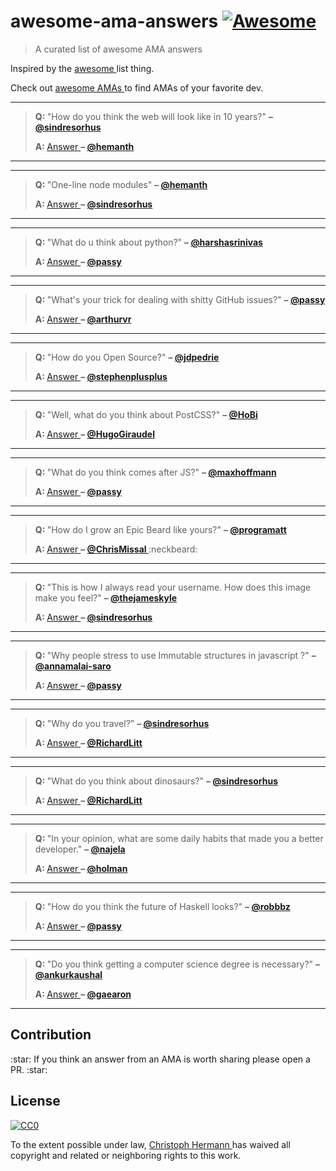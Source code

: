 <h1>
 awesome-ama-answers
 <a href="https://github.com/sindresorhus/awesome">
  <img alt="Awesome" src="https://cdn.rawgit.com/sindresorhus/awesome/d7305f38d29fed78fa85652e3a63e154dd8e8829/media/badge.svg"/>
 </a>
</h1>
<blockquote>
 <p>
  A curated list of awesome AMA answers
 </p>
</blockquote>
<p>
 Inspired by the
 <a href="https://github.com/sindresorhus/awesome">
  awesome
 </a>
 list thing.
</p>
<p>
 Check out
 <a href="https://github.com/sindresorhus/amas">
  awesome AMAs
 </a>
 to find AMAs of your favorite dev.
</p>
<hr/>
<blockquote>
 <p>
  <strong>
   Q:
  </strong>
  "How do you think the web will look like in 10 years?"
  <strong>
   –
   <a href="https://github.com/sindresorhus">
    @sindresorhus
   </a>
  </strong>
 </p>
 <p>
  <strong>
   A:
  </strong>
  <a href="https://github.com/hemanth/ama/issues/13#issuecomment-124816126">
   Answer
  </a>
  <strong>
   –
   <a href="https://github.com/hemanth">
    @hemanth
   </a>
  </strong>
 </p>
</blockquote>
<p>
 <hr/>
 <hr/>
</p>
<blockquote>
 <p>
  <strong>
   Q:
  </strong>
  "One-line node modules"
  <strong>
   –
   <a href="https://github.com/hemanth">
    @hemanth
   </a>
  </strong>
 </p>
 <p>
  <strong>
   A:
  </strong>
  <a href="https://github.com/sindresorhus/ama/issues/10#issuecomment-117766328">
   Answer
  </a>
  <strong>
   –
   <a href="https://github.com/sindresorhus">
    @sindresorhus
   </a>
  </strong>
 </p>
</blockquote>
<p>
 <hr/>
 <hr/>
</p>
<blockquote>
 <p>
  <strong>
   Q:
  </strong>
  "What do u think about python?"
  <strong>
   –
   <a href="https://github.com/harshasrinivas">
    @harshasrinivas
   </a>
  </strong>
 </p>
 <p>
  <strong>
   A:
  </strong>
  <a href="https://github.com/passy/ama/issues/10#issuecomment-118288433">
   Answer
  </a>
  <strong>
   –
   <a href="https://github.com/passy">
    @passy
   </a>
  </strong>
 </p>
</blockquote>
<p>
 <hr/>
 <hr/>
</p>
<blockquote>
 <p>
  <strong>
   Q:
  </strong>
  "What's your trick for dealing with shitty GitHub issues?"
  <strong>
   –
   <a href="https://github.com/passy">
    @passy
   </a>
  </strong>
 </p>
 <p>
  <strong>
   A:
  </strong>
  <a href="https://github.com/arthurvr/ama/issues/14#issuecomment-118503700">
   Answer
  </a>
  <strong>
   –
   <a href="https://github.com/arthurvr">
    @arthurvr
   </a>
  </strong>
 </p>
</blockquote>
<p>
 <hr/>
 <hr/>
</p>
<blockquote>
 <p>
  <strong>
   Q:
  </strong>
  "How do you Open Source?"
  <strong>
   –
   <a href="https://github.com/jdpedrie">
    @jdpedrie
   </a>
  </strong>
 </p>
 <p>
  <strong>
   A:
  </strong>
  <a href="https://github.com/stephenplusplus/ama/issues/17#issuecomment-118088744">
   Answer
  </a>
  <strong>
   –
   <a href="https://github.com/stephenplusplus">
    @stephenplusplus
   </a>
  </strong>
 </p>
</blockquote>
<p>
 <hr/>
 <hr/>
</p>
<blockquote>
 <p>
  <strong>
   Q:
  </strong>
  "Well, what do you think about PostCSS?"
  <strong>
   –
   <a href="https://github.com/HoBi">
    @HoBi
   </a>
  </strong>
 </p>
 <p>
  <strong>
   A:
  </strong>
  <a href="https://github.com/HugoGiraudel/ama/issues/26#issuecomment-125250695">
   Answer
  </a>
  <strong>
   –
   <a href="https://github.com/HugoGiraudel">
    @HugoGiraudel
   </a>
  </strong>
 </p>
</blockquote>
<p>
 <hr/>
 <hr/>
</p>
<blockquote>
 <p>
  <strong>
   Q:
  </strong>
  "What do you think comes after JS?"
  <strong>
   –
   <a href="https://github.com/maxhoffmann">
    @maxhoffmann
   </a>
  </strong>
 </p>
 <p>
  <strong>
   A:
  </strong>
  <a href="https://github.com/passy/ama/issues/21#issuecomment-118410847">
   Answer
  </a>
  <strong>
   –
   <a href="https://github.com/passy">
    @passy
   </a>
  </strong>
 </p>
</blockquote>
<p>
 <hr/>
 <hr/>
</p>
<blockquote>
 <p>
  <strong>
   Q:
  </strong>
  "How do I grow an Epic Beard like yours?"
  <strong>
   –
   <a href="https://github.com/programatt">
    @programatt
   </a>
  </strong>
 </p>
 <p>
  <strong>
   A:
  </strong>
  <a href="https://github.com/ChrisMissal/ama/issues/9#issuecomment-126080220">
   Answer
  </a>
  <strong>
   –
   <a href="https://github.com/ChrisMissal">
    @ChrisMissal
   </a>
  </strong>
  :neckbeard:
 </p>
</blockquote>
<p>
 <hr/>
 <hr/>
</p>
<blockquote>
 <p>
  <strong>
   Q:
  </strong>
  "This is how I always read your username. How does this image make you feel?"
  <strong>
   –
   <a href="https://github.com/thejameskyle">
    @thejameskyle
   </a>
  </strong>
 </p>
 <p>
  <strong>
   A:
  </strong>
  <a href="https://github.com/sindresorhus/ama/issues/205#issuecomment-128644145">
   Answer
  </a>
  <strong>
   –
   <a href="https://github.com/sindresorhus">
    @sindresorhus
   </a>
  </strong>
 </p>
</blockquote>
<p>
 <hr/>
 <hr/>
</p>
<blockquote>
 <p>
  <strong>
   Q:
  </strong>
  "Why people stress to use Immutable structures in javascript ?"
  <strong>
   –
   <a href="https://github.com/annamalai-saro">
    @annamalai-saro
   </a>
  </strong>
 </p>
 <p>
  <strong>
   A:
  </strong>
  <a href="https://github.com/passy/ama/issues/46#issuecomment-123693652">
   Answer
  </a>
  <strong>
   –
   <a href="https://github.com/passy">
    @passy
   </a>
  </strong>
 </p>
</blockquote>
<p>
 <hr/>
 <hr/>
</p>
<blockquote>
 <p>
  <strong>
   Q:
  </strong>
  "Why do you travel?"
  <strong>
   –
   <a href="https://github.com/sindresorhus">
    @sindresorhus
   </a>
  </strong>
 </p>
 <p>
  <strong>
   A:
  </strong>
  <a href="https://github.com/RichardLitt/ama/issues/2#issuecomment-129288735">
   Answer
  </a>
  <strong>
   –
   <a href="https://github.com/RichardLitt">
    @RichardLitt
   </a>
  </strong>
 </p>
</blockquote>
<p>
 <hr/>
 <hr/>
</p>
<blockquote>
 <p>
  <strong>
   Q:
  </strong>
  "What do you think about dinosaurs?"
  <strong>
   –
   <a href="https://github.com/sindresorhus">
    @sindresorhus
   </a>
  </strong>
 </p>
 <p>
  <strong>
   A:
  </strong>
  <a href="https://github.com/RichardLitt/ama/issues/9#issuecomment-129928253">
   Answer
  </a>
  <strong>
   –
   <a href="https://github.com/RichardLitt">
    @RichardLitt
   </a>
  </strong>
 </p>
</blockquote>
<p>
 <hr/>
 <hr/>
</p>
<blockquote>
 <p>
  <strong>
   Q:
  </strong>
  "In your opinion, what are some daily habits that made you a better developer."
  <strong>
   –
   <a href="https://github.com/najela">
    @najela
   </a>
  </strong>
 </p>
 <p>
  <strong>
   A:
  </strong>
  <a href="https://github.com/holman/ama/issues/690#issuecomment-105297328">
   Answer
  </a>
  <strong>
   –
   <a href="https://github.com/holman">
    @holman
   </a>
  </strong>
 </p>
</blockquote>
<p>
 <hr/>
 <hr/>
</p>
<blockquote>
 <p>
  <strong>
   Q:
  </strong>
  "How do you think the future of Haskell looks?"
  <strong>
   –
   <a href="https://github.com/robbbz">
    @robbbz
   </a>
  </strong>
 </p>
 <p>
  <strong>
   A:
  </strong>
  <a href="https://github.com/passy/ama/issues/56#issuecomment-140141334">
   Answer
  </a>
  <strong>
   –
   <a href="https://github.com/passy">
    @passy
   </a>
  </strong>
 </p>
</blockquote>
<p>
 <hr/>
 <hr/>
</p>
<blockquote>
 <p>
  <strong>
   Q:
  </strong>
  "Do you think getting a computer science degree is necessary?"
  <strong>
   –
   <a href="https://github.com/ankurkaushal">
    @ankurkaushal
   </a>
  </strong>
 </p>
 <p>
  <strong>
   A:
  </strong>
  <a href="https://github.com/gaearon/ama/issues/53#issuecomment-142318849">
   Answer
  </a>
  <strong>
   –
   <a href="https://github.com/gaearon">
    @gaearon
   </a>
  </strong>
 </p>
</blockquote>
<hr/>
<h2>
 Contribution
</h2>
<p>
 :star: If you think an answer from an AMA is worth sharing please open a PR. :star:
</p>
<h2>
 License
</h2>
<p>
 <a href="http://creativecommons.org/publicdomain/zero/1.0/">
  <img alt="CC0" src="http://i.creativecommons.org/p/zero/1.0/88x31.png"/>
 </a>
</p>
<p>
 To the extent possible under law,
 <a href="https://stoeffel.github.io">
  Christoph Hermann
 </a>
 has waived all copyright and related or neighboring rights to this work.
</p>

